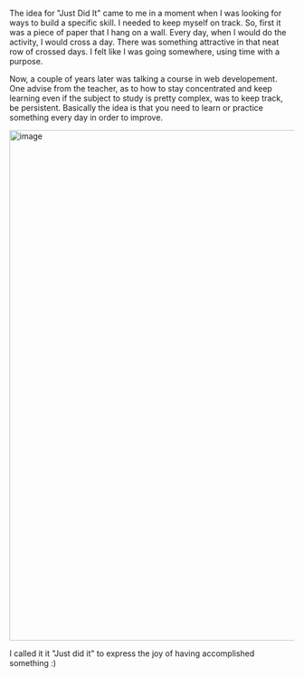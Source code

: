 The idea for "Just Did It" came to me in a moment when I was looking for ways to build a specific skill. I needed to keep myself on track. 
So, first it was a piece of paper that I hang on a wall. Every day, when I would do the activity, I would cross a day. 
There was something attractive in that neat row of crossed days. I felt like I was going somewhere, using time with a purpose. 

Now, a couple of years later was talking a course in web developement. One advise from the teacher, as to how to stay concentrated and keep learning even if the subject to study is pretty complex, was to keep track, be persistent. Basically the idea is that you need to learn or practice something every day in order to improve. 

<img width="800" height="900" align="center" alt="image" src="https://github.com/user-attachments/assets/c86599d7-86ce-43eb-9893-af1fd7378baf" /> 

I called it it "Just did it"  to express the joy of having accomplished something :) 

